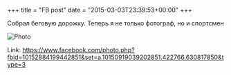 +++
title = "FB post"
date = "2015-03-03T23:39:53+00:00"
+++

Собрал беговую дорожку. Теперь я не только фотограф, но и спортсмен

![Photo](https://scontent.xx.fbcdn.net/v/t1.0-0/s130x130/10421341_10152884199442851_3472630333887285717_n.jpg?oh=60b929ae9aaf0681d5f3299e293abe28&oe=595A1298)


Link: https://www.facebook.com/photo.php?fbid=10152884199442851&set=a.10150919039202851.422766.630817850&type=3
